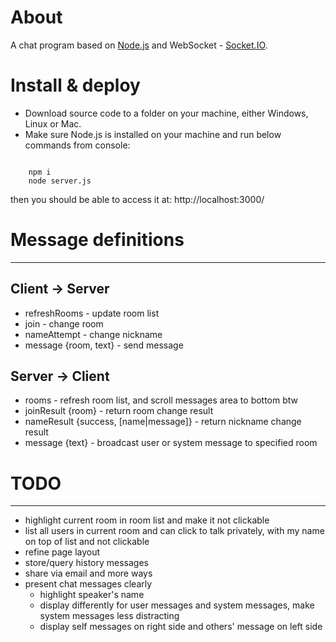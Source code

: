 # About
A chat program based on [Node.js](https://nodejs.org/) and WebSocket - [Socket.IO](http://socket.io/).

# Install & deploy
* Download source code to a folder on your machine, either Windows, Linux or Mac.
* Make sure Node.js is installed on your machine and run below commands from console:
<pre><code>
    npm i
    node server.js
</code></pre>
then you should be able to access it at: http://localhost:3000/


# Message definitions
---
## Client -> Server
* refreshRooms - update room list
* join <room> - change room
* nameAttempt <name> - change nickname
* message {room, text} - send message

## Server -> Client
* rooms <rooms> - refresh room list, and scroll messages area to bottom btw
* joinResult {room} - return room change result
* nameResult {success, [name|message]} - return nickname change result
* message {text} - broadcast user or system message to specified room

# TODO
---
* highlight current room in room list and make it not clickable
* list all users in current room and can click to talk privately, with my name on top of list and not clickable 
* refine page layout
* store/query history messages
* share via email and more ways
* present chat messages clearly
    + highlight speaker's name
    + display differently for user messages and system messages, make system messages less distracting
    + display self messages on right side and others' message on left side
